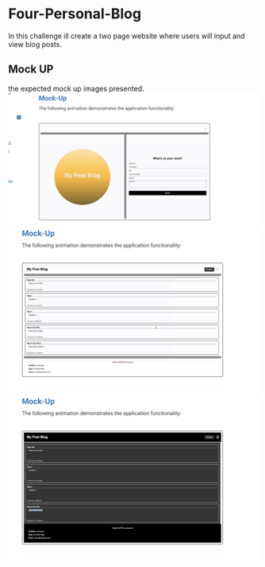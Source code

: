 # Four-Personal-Blog
In this challenge ill create a two page website where users will input and view blog posts.
## Mock UP
the expected mock up images presented.
![mockup1](assets/img/mock-up1.png)
![mockup2](assets/img/mock-up2.png)
![mockup3](assets/img/mock-up3.png) 


